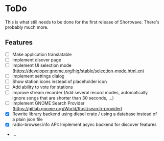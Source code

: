 # ToDo
This is what still needs to be done for the first release of Shortwave. There's probably much more.

## Features
- [ ] Make application translatable
- [ ] Implement disover page
- [ ] Implement UI selection mode (https://developer.gnome.org/hig/stable/selection-mode.html.en)
- [ ] Implement settings dialog
- [ ] Show station icons instead of placeholder icon
- [ ] Add ability to vote for stations
- [ ] Improve stream recorder (Add several record modes, automatically ignore songs that are shorter than 30 seconds, ...)
- [ ] Implement GNOME Search Provider (https://gitlab.gnome.org/World/Rust/search-provider)
- [x] Rewrite library backend using diesel crate / using a database instead of a plain json file
- [x] radio-browser.info API: Implement async backend for discover features
- ...
